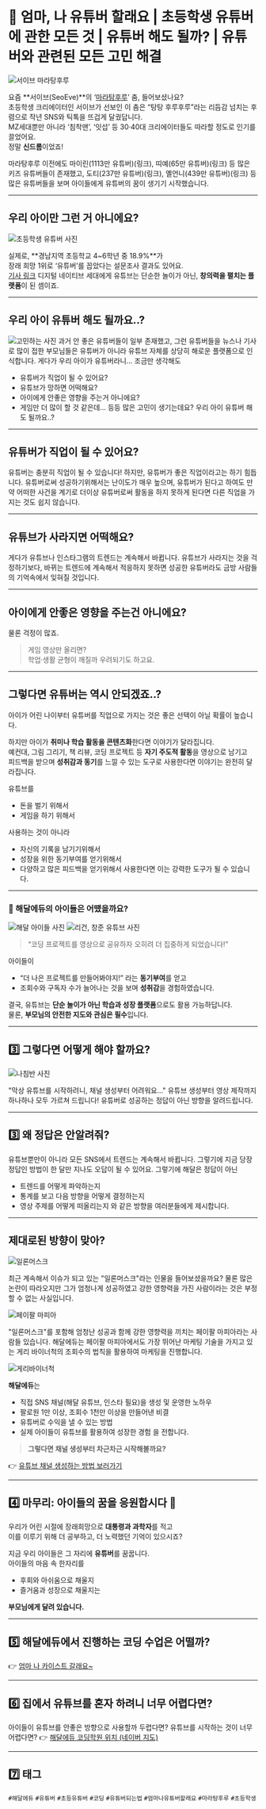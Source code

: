 # 📣 엄마, 나 유튜버 할래요 | 초등학생 유튜버에 관한 모든 것 | 유튜버 해도 될까? | 유튜버와 관련된 모든 고민 해결

![서이브 마라탕후루](./image/seoeve.jpg)

요즘 **서이브(SeoEve)**의 ‘[마라탕후루](https://www.youtube.com/watch?v=Cs35Hv33dK0)’ 춤, 들어보셨나요?  
초등학생 크리에이터인 서이브가 선보인 이 춤은 “탕탕 후루후루”라는 리듬감 넘치는 후렴으로 작년 SNS와 틱톡을 뜨겁게 달궜답니다.  
MZ세대뿐만 아니라 ‘침착맨’, ‘잇섭’ 등 30·40대 크리에이터들도 따라할 정도로 인기를 끌었어요.  
정말 **신드롬**이었죠!

마라탕후루 이전에도 마이린(1113만 유튜버)(링크), 띠예(65만 유튜버)(링크) 등 많은 키즈 유튜버들이 존재했고,
도티(237만 유튜버)(링크), 옐언니(439만 유튜버)(링크) 등 많은 유튜버들을 보며
아이들에게 유튜버의 꿈이 생기기 시작했습니다.

---

## 우리 아이만 그런 거 아니에요?

![초등학생 유튜버 사진](./image/kidsyoutuberex.png)

실제로, **경남지역 초등학교 4~6학년 중 18.9%**가  
장래 희망 1위로 ‘유튜버’를 꼽았다는 설문조사 결과도 있어요.  
[기사 링크](https://www.nocutnews.co.kr/news/5937146)
디지털 네이티브 세대에게 유튜브는 단순한 놀이가 아닌, **창의력을 펼치는 플랫폼**이 된 셈이죠.

---

## 우리 아이 유튜버 해도 될까요..?

![고민하는 사진](./image/gomin.png)
과거 안 좋은 유튜버들이 일부 존재했고,
그런 유튜버들을 뉴스나 기사로 많이 접한 부모님들은
유튜버가 아니라 유튜브 자체를 상당히 해로운 플랫폼으로
인식합니다.
게다가 우리 아이가 유튜버라니... 조금만 생각해도
- 유튜버가 직업이 될 수 있어요?
- 유튜브가 망하면 어떡해요?
- 아이에게 안좋은 영향을 주는거 아니에요?
- 게임만 더 많이 할 것 같은데...
등등 많은 고민이 생기는데요?
우리 아이 유튜버 해도 될까요..?

---

## 유튜버가 직업이 될 수 있어요?

유튜버는 충분히 직업이 될 수 있습니다! 하지만, 유튜버가 좋은 직업이라고는 하기 힘듭니다.
유튜버로써 성공하기위해서는 난이도가 매우 높으며, 유튜버가 된다고 하여도 만약 어떠한 사건을
계기로 더이상 유튜버로써 활동을 하지 못하게 된다면 다른 직업을 가지는 것도 쉽지 않습니다.

---

## 유튜브가 사라지면 어떡해요?

게다가 유튜브나 인스타그램의 트렌드는 계속해서 바뀝니다. 유튜브가 사라지는 것을
걱정하기보다, 바뀌는 트렌드에 계속해서 적응하지 못하면 성공한 유튜버라도
금방 사람들의 기억속에서 잊혀질 것입니다.

---

## 아이에게 안좋은 영향을 주는건 아니에요?

물론 걱정이 많죠.  
> 게임 영상만 올리면?  
> 학업·생활 균형이 깨질까 우려되기도 하고요.

---

## 그렇다면 유튜버는 역시 안되겠죠..?

아이가 어린 나이부터 유튜버를 직업으로 가지는 것은 좋은 선택이 아닐 확률이 높습니다.

하지만 아이가 **취미나 학습 활동을 콘텐츠화**한다면 이야기가 달라집니다.  
예컨대, 그림 그리기, 책 리뷰, 코딩 프로젝트 등 **자기 주도적 활동**을 영상으로 남기고  
피드백을 받으며 **성취감과 동기**를 느낄 수 있는 도구로 사용한다면 이야기는 완전히 달라집니다.

유튜브를 
- 돈을 벌기 위해서
- 게임을 하기 위해서

사용하는 것이 아니라
- 자신의 기록을 남기기위해서
- 성장을 위한 동기부여를 얻기위해서
- 다양하고 많은 피드백을 얻기위해서
사용한다면 이는 강력한 도구가 될 수 있습니다.

---


### 🎥 해달에듀의 아이들은 어땠을까요?

![해달 아이들 사진](./image/haedalkids.jpg)
![리건, 창준 유튜브 사진](./image/chocoding.jpg)

> “코딩 프로젝트를 영상으로 공유하자 오히려 더 집중하게 되었습니다!”

아이들이  
- “더 나은 프로젝트를 만들어봐야지!” 라는 **동기부여**를 얻고  
- 조회수와 구독자 수가 늘어나는 것을 보며 **성취감**을 경험하였습니다.

결국, 유튜브는 **단순 놀이가 아닌 학습과 성장 플랫폼**으로도 활용 가능하답니다.  
물론, **부모님의 안전한 지도와 관심은 필수**입니다.

---

## 3️⃣ 그렇다면 어떻게 해야 할까요?

![나침반 사진](./image/nachimvan.png)

"막상 유튜브를 시작하려니, 채널 생성부터 어려워요..."
유튜브 생성부터 영상 제작까지 하나하나 모두 가르쳐 드립니다!
유튜버로 성공하는 정답이 아닌 방향을 알려드립니다.

---

## 3️⃣ 왜 정답은 안알려줘?

유튜브뿐만이 아니라 모든 SNS에서 트렌드는 계속해서 바뀝니다.
그렇기에 지금 당장 정답인 방법이 한 달만 지나도 오답이 될 수 있어요.
그렇기에 해달은 정답이 아닌 
- 트렌드를 어떻게 파악하는지
- 통계를 보고 다음 방향을 어떻게 결정하는지
- 영상 주제를 어떻게 떠올리는지
와 같은 방향을 여러분들에게 제시합니다.

---

## 제대로된 방향이 맞아?

![일론머스크](./image/illon.jpg)

최근 계속해서 이슈가 되고 있는 "일론머스크"라는 인물을 들어보셨을까요?
물론 많은 논란이 따라오지만 그가 엄청나게 성공하였고 강한 영향력을 가진 사람이라는 것은
부정할 수 없는 사실입니다.

![페이팔 마피아](./image/paypal.jpg)

"일론머스크"를 포함해 엄청난 성공과 함께 강한 영향력을 끼치는 페이팔 마피아라는 사람들 있습니다.
해달에듀는 페이팔 마피아에서도 가장 뛰어난 마케팅 기술을 가지고 있는 게리 바이너척의
조회수의 법칙을 활용하여 마케팅을 진행합니다.

![게리바이너척](./image/gary.jpg)

**해달에듀**는  
- 직접 SNS 채널(해달 유튜브, 인스타 필요)을 생성 및 운영한 노하우
- 팔로원 1만 이상, 조회수 1천만 이상을 만들어낸 비결
- 유튜버로 수익을 낼 수 있는 방법
- 실제 아이들이 유튜브를 활용하여 성장한 경험
  을 전합니다.

> **그렇다면 채널 생성부터 차근차근 시작해볼까요?**

👉 [유튜브 채널 생성하는 방법 보러가기](#)

---

## 4️⃣ 마무리: 아이들의 꿈을 응원합시다 🌱

우리가 어린 시절에 장래희망으로 **대통령과 과학자**를 적고  
이를 이루기 위해 더 공부하고, 더 노력했던 기억이 있으시죠?

지금 우리 아이들은 그 자리에 **유튜버**를 꿈꿉니다.  
아이들의 마음 속 한자리를  
- 후회와 아쉬움으로 채울지  
- 즐거움과 성장으로 채울지는  

**부모님에게 달려 있습니다.**

---

## 5️⃣ 해달에듀에서 진행하는 코딩 수업은 어떨까?

👉 [엄마 나 카이스트 갈래요~ ](https://blog.naver.com/haedaledu/223369992921)

---

## 6️⃣ 집에서 유튜브를 혼자 하려니 너무 어렵다면?
아이들이 유튜브를 안좋은 방향으로 사용할까 두렵다면?
유튜브를 시작하는 것이 너무 어렵다면?
👉 [해달에듀 코딩학원 위치 (네이버 지도)](https://naver.me/G65r6kxl)

---

## 7️⃣ 태그

`#해달에듀` `#유튜버` `#초등유튜버` `#코딩` `#유튜버되는법` `#엄마나유튜버할래요` `#마라탕후루` `#초등학생`
